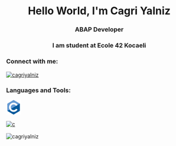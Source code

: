 <h1 align="center">Hello World, I'm Cagri Yalniz</h1>
<h3 align="center">ABAP Developer</h3>
<h3 align="center">I am student at Ecole 42 Kocaeli</h3>

<h3 align="left">Connect with me:</h3>
<p align="left">
<a href="https://linkedin.com/in/cagriyalniz" target="blank"><img align="center" src="https://raw.githubusercontent.com/rahuldkjain/github-profile-readme-generator/master/src/images/icons/Social/linked-in-alt.svg" alt="cagriyalniz" height="30" width="40" /></a>
</p>

<h3 align="left">Languages and Tools:</h3>
<p align="left"> <a href="https://www.cprogramming.com/" target="_blank" rel="noreferrer"> <img src="https://raw.githubusercontent.com/devicons/devicon/master/icons/c/c-original.svg" alt="c" width="40" height="40"/> </a> </p>
<p align="left"> <a href="https://www.cprogramming.com/" target="_blank" rel="noreferrer"> <img src="https://raw.githubusercontent.com/devicons/devicon/master/icons/abap.svg" alt="c" width="40" height="40"/> </a> </p>
<p><img align="center" src="https://github-readme-stats.vercel.app/api/top-langs?username=cagriyalniz&show_icons=true&locale=en&layout=compact" alt="cagriyalniz" /></p>
